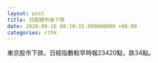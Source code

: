 ```yaml
---
layout: post
title: 日股開市後下跌
date: 2020-09-16 08:10:15.000000000 +08:00
categories: rthk
---
```


東京股市下跌。日經指數較早時報23420點，跌34點。
